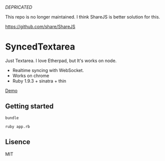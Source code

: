 
 *DEPRICATED* 

 This repo is no longer maintained. I think ShareJS is better solution for this.

  https://github.com/share/ShareJS


SyncedTextarea
==============


Just Textarea. I love Etherpad, but It's works on node.

 * Realtime syncing with WebSocket.
 * Works on chrome
 * Ruby 1.9.3 + sinatra + thin

[Demo](http://whispering-citadel-2810.herokuapp.com/index.html)

Getting started
----

```
bundle
```

```
ruby app.rb
```

Lisence
----

MIT
